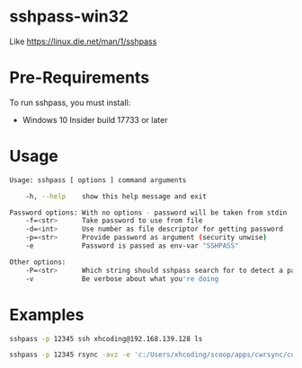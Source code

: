 # sshpass-win32

Like https://linux.die.net/man/1/sshpass 

# Pre-Requirements

To run sshpass, you must install:

- Windows 10 Insider build 17733 or later

# Usage

```sh
Usage: sshpass [ options ] command arguments

    -h, --help    show this help message and exit

Password options: With no options - password will be taken from stdin
    -f=<str>      Take password to use from file
    -d=<int>      Use number as file descriptor for getting password
    -p=<str>      Provide password as argument (security unwise)
    -e            Password is passed as env-var "SSHPASS"

Other options:
    -P=<str>      Which string should sshpass search for to detect a password prompt
    -v            Be verbose about what you're doing
```

# Examples

```sh
sshpass -p 12345 ssh xhcoding@192.168.139.128 ls
```

```sh
sshpass -p 12345 rsync -avz -e 'c:/Users/xhcoding/scoop/apps/cwrsync/current/bin/ssh.exe' README.md xhcoding@192.168.139.128:/home/xhcoding/
```
